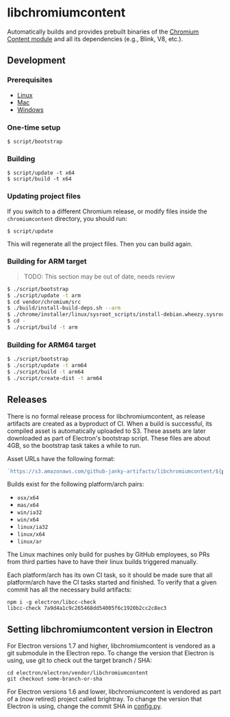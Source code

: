 # libchromiumcontent

Automatically builds and provides prebuilt binaries of the [Chromium Content
module](http://www.chromium.org/developers/content-module) and all its
dependencies (e.g., Blink, V8, etc.).

## Development

### Prerequisites

* [Linux](https://chromium.googlesource.com/chromium/src/+/master/docs/linux_build_instructions_prerequisites.md)
* [Mac](https://chromium.googlesource.com/chromium/src/+/master/docs/mac_build_instructions.md#Prerequisites)
* [Windows](https://chromium.googlesource.com/chromium/src/+/master/docs/windows_build_instructions.md)

### One-time setup

    $ script/bootstrap

### Building

    $ script/update -t x64
    $ script/build -t x64

### Updating project files

If you switch to a different Chromium release, or modify
files inside the `chromiumcontent` directory, you should run:

    $ script/update

This will regenerate all the project files. Then you can build again.

### Building for ARM target

> TODO: This section may be out of date, needs review

```bash
$ ./script/bootstrap
$ ./script/update -t arm
$ cd vendor/chromium/src
$ ./build/install-build-deps.sh --arm
$ ./chrome/installer/linux/sysroot_scripts/install-debian.wheezy.sysroot.py --arch=arm
$ cd -
$ ./script/build -t arm
```


### Building for ARM64 target

```bash
$ ./script/bootstrap
$ ./script/update -t arm64
$ ./script/build -t arm64
$ ./script/create-dist -t arm64
```

## Releases

There is no formal release process for libchromiumcontent, as release artifacts
are created as a byproduct of CI. When a build is successful, its compiled
asset is automatically uploaded to S3. These assets are later downloaded as 
part of Electron's bootstrap script.  These files are about 4GB, so the 
bootstrap task takes a while to run.

Asset URLs have the following format:

```js
`https://s3.amazonaws.com/github-janky-artifacts/libchromiumcontent/${platform}/${commit}/libchromiumcontent.zip`
```

Builds exist for the following platform/arch pairs:

- `osx/x64`
- `mas/x64`
- `win/ia32`
- `win/x64`
- `linux/ia32`
- `linux/x64`
- `linux/ar`

The Linux machines only build for pushes by GitHub employees, so PRs 
from third parties have to have their linux builds triggered manually.

Each platform/arch has its own CI task, so it should be made sure that all 
platform/arch have the CI tasks started and finished. To verify that
a given commit has all the necessary build artifacts:

```
npm i -g electron/libcc-check
libcc-check 7a9d4a1c9c265468dd54005f6c1920b2cc2c8ec3
```

## Setting libchromiumcontent version in Electron

For Electron versions 1.7 and higher, libchromiumcontent is vendored as a git 
submodule in the Electron repo. To change the version that Electron is using,
use git to check out the target branch / SHA:

```
cd electron/electron/vendor/libchromiumcontent
git checkout some-branch-or-sha
```

For Electron versions 1.6 and lower, libchromiumcontent is vendored as part
of a (now retired) project called brightray. To change the version that 
Electron is using, change the commit SHA in [config.py](https://github.com/electron/electron/blob/0428632a4e5dfa65e7ffbe39ff208069f0b9cdc4/script/lib/config.py#L12).